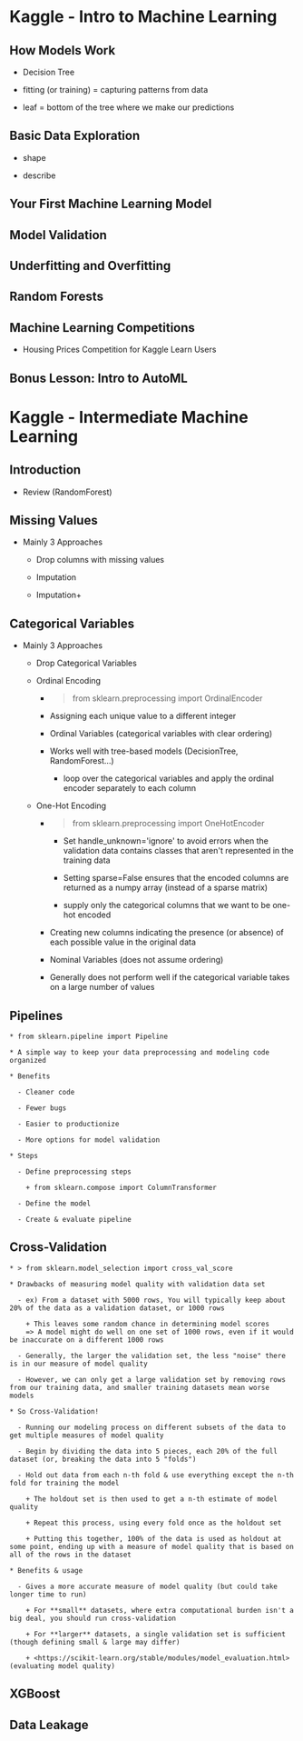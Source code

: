 
# Kaggle - Intro to Machine Learning

## How Models Work
  
  * Decision Tree

  * fitting (or training) = capturing patterns from data

  * leaf = bottom of the tree where we make our predictions

## Basic Data Exploration
  
  * shape
    
  * describe

## Your First Machine Learning Model

## Model Validation

## Underfitting and Overfitting

## Random Forests

## Machine Learning Competitions

  * Housing Prices Competition for Kaggle Learn Users

## Bonus Lesson: Intro to AutoML

# Kaggle - Intermediate Machine Learning

## Introduction

  * Review (RandomForest)

## Missing Values

  * Mainly 3 Approaches
    
    - Drop columns with missing values
    
    - Imputation
    
    - Imputation+

## Categorical Variables
    
  * Mainly 3 Approaches

    - Drop Categorical Variables

    - Ordinal Encoding
      
      + > from sklearn.preprocessing import OrdinalEncoder
        
      + Assigning each unique value to a different integer 

      + Ordinal Variables (categorical variables with clear ordering)
        
      + Works well with tree-based models (DecisionTree, RandomForest...)

        * loop over the categorical variables and apply the ordinal encoder separately to each column

    - One-Hot Encoding
        
      + > from sklearn.preprocessing import OneHotEncoder

        * Set handle_unknown='ignore' to avoid errors when the validation data contains classes that aren't represented in the training data
          
        * Setting sparse=False ensures that the encoded columns are returned as a numpy array (instead of a sparse matrix)

        * supply only the categorical columns that we want to be one-hot encoded

      + Creating new columns indicating the presence (or absence) of each possible value in the original data

      + Nominal Variables (does not assume ordering)

      + Generally does not perform well if the categorical variable takes on a large number of values

  ## Pipelines
  
    * from sklearn.pipeline import Pipeline

    * A simple way to keep your data preprocessing and modeling code organized

    * Benefits

      - Cleaner code

      - Fewer bugs

      - Easier to productionize

      - More options for model validation

    * Steps

      - Define preprocessing steps

        + from sklearn.compose import ColumnTransformer

      - Define the model

      - Create & evaluate pipeline
      
  ## Cross-Validation

    * > from sklearn.model_selection import cross_val_score

    * Drawbacks of measuring model quality with validation data set

      - ex) From a dataset with 5000 rows, You will typically keep about 20% of the data as a validation dataset, or 1000 rows 
      
        + This leaves some random chance in determining model scores 
        => A model might do well on one set of 1000 rows, even if it would be inaccurate on a different 1000 rows
      
      - Generally, the larger the validation set, the less "noise" there is in our measure of model quality
      
      - However, we can only get a large validation set by removing rows from our training data, and smaller training datasets mean worse models

    * So Cross-Validation!

      - Running our modeling process on different subsets of the data to get multiple measures of model quality
      
      - Begin by dividing the data into 5 pieces, each 20% of the full dataset (or, breaking the data into 5 "folds")

      - Hold out data from each n-th fold & use everything except the n-th fold for training the model 
      
        + The holdout set is then used to get a n-th estimate of model quality

        + Repeat this process, using every fold once as the holdout set
        
        + Putting this together, 100% of the data is used as holdout at some point, ending up with a measure of model quality that is based on all of the rows in the dataset
    
    * Benefits & usage

      - Gives a more accurate measure of model quality (but could take longer time to run)
        
        + For **small** datasets, where extra computational burden isn't a big deal, you should run cross-validation

        + For **larger** datasets, a single validation set is sufficient (though defining small & large may differ)
        
        + <https://scikit-learn.org/stable/modules/model_evaluation.html> (evaluating model quality)

  ## XGBoost
  

  ## Data Leakage
